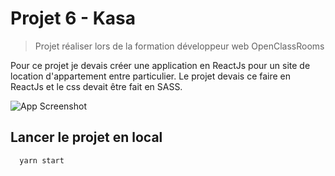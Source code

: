 # Projet 6 - Kasa

>Projet réaliser lors de la formation développeur web OpenClassRooms

Pour ce projet je devais créer une application en ReactJs pour un site de location d'appartement entre particulier. Le projet devais ce faire en ReactJs et le css devait être fait en SASS.


![App Screenshot](https://user.oc-static.com/upload/2022/06/24/16560899769906_FR_811_P8_Banner-Kasa%20%281%29.png)



## Lancer le projet en local

```bash
  yarn start
```
